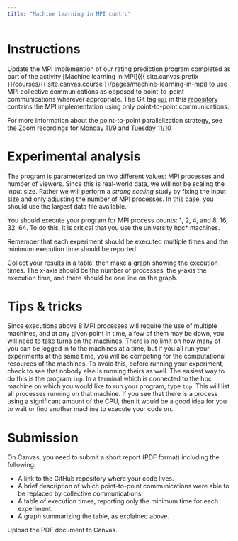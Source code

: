 ```yaml
---
title: "Machine learning in MPI cont'd"
---
```


# Instructions
Update the MPI implemention of our rating prediction program completed as part
of the activity [Machine learning in MPI]({{ site.canvas.prefix }}/courses/{{ site.canvas.course }}/pages/machine-learning-in-mpi) to use MPI collective
communications as opposed to point-to-point communications wherever appropriate.
The Git tag [`mpi`](https://github.com/CSBSJU/CSCI-351-machine-learning/tree/mpi) in this [repository](https://github.com/CSBSJU/CSCI-351-machine-learning.git) contains the MPI implementation using only point-to-point communications.

For more information about the point-to-point parallelization strategy, see the Zoom recordings for [Monday 11/9](https://csbsju.zoom.us/rec/share/suJUZmvinidevj1zI1Fwfrj01hT4MQUW3-uSsk29goXG_qrk0ZOb-f-y9Y-C9dSA.I_pGHsjw3Ho1FeBK) and [Tuesday 11/10](#)

# Experimental analysis
The program is parameterized on two different values: MPI processes and number
of viewers. Since this is real-world data, we will not be scaling the input
size. Rather we will perform a *strong scaling* study by fixing the input size
and only adjusting the number of MPI processes. In this case, you should use the
largest data file available.

You should execute your program for MPI process counts: 1, 2, 4, and 8, 16, 32,
64. To do this, it is critical that you use the university hpc\* machines.

Remember that each experiment should be executed multiple times and the minimum
execution time should be reported.

Collect your results in a table, then make a graph showing the execution times.
The x-axis should be the number of processes, the y-axis the execution time, and
there should be one line on the graph.

# Tips & tricks
Since executions above 8 MPI processes will require the use of multiple
machines, and at any given point in time, a few of them may be down, you will
need to take turns on the machines. There is no limit on how many of you can be
logged in to the machines at a time, but if you all run your experiments at the
same time, you will be competing for the computational resources of the
machines. To avoid this, before running your experiment, check to see that
nobody else is running theirs as well. The easiest way to do this is the program
`top`. In a terminal which is connected to the hpc machine on which you would
like to run your program, type `top`. This will list all processes running on
that machine. If you see that there is a process using a significant amount of
the CPU, then it would be a good idea for you to wait or find another machine to
execute your code on.

# Submission
On Canvas, you need to submit a short report (PDF format) including the
following:
   * A link to the GitHub repository where your code lives.
   * A brief description of which point-to-point communications were able to be
     replaced by collective communications.
   * A table of execution times, reporting only the minimum time for each
     experiment.
   * A graph summarizing the table, as explained above.

Upload the PDF document to Canvas.
